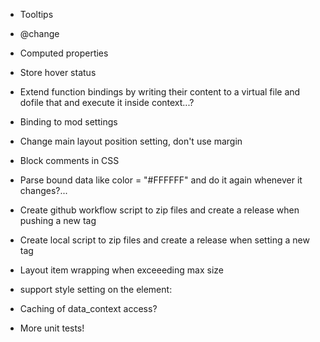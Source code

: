 - Tooltips
- @change
- Computed properties
- Store hover status
- Extend function bindings by writing their content to a virtual file and dofile that and execute it inside context...?
- Binding to mod settings
- Change main layout position setting, don't use margin
- Block comments in CSS

- Parse bound data like color = "#FFFFFF" and do it again whenever it changes?...
- Create github workflow script to zip files and create a release when pushing a new tag
- Create local script to zip files and create a release when setting a new tag
- Layout item wrapping when exceeeding max size
- support style setting on the element: <Element style="border: false">
- Caching of data_context access?
- More unit tests!
